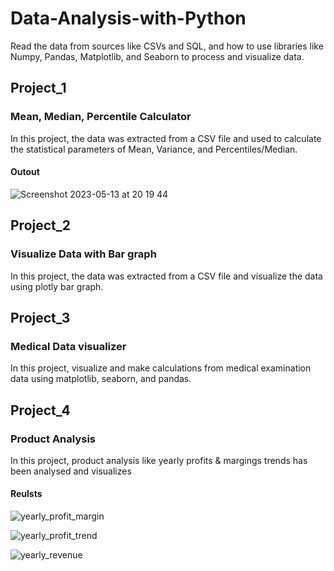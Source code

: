 # Data-Analysis-with-Python

Read the data from sources like CSVs and SQL, and how to use libraries like Numpy, Pandas, Matplotlib, and Seaborn to process and visualize data.

## Project_1

### Mean, Median, Percentile Calculator

In this project, the data was extracted from a CSV file and used to calculate the statistical parameters of Mean, Variance, and Percentiles/Median.

#### Outout


![Screenshot 2023-05-13 at 20 19 44](https://github.com/Kinzali/Data-Analysis-with-Python/assets/121554533/5e3d03d1-a0a3-4cf6-868e-4fd50c0b8b44)

## Project_2

### Visualize Data with Bar graph

In this project, the data was extracted from a CSV file and visualize the data using plotly bar graph.

## Project_3

### Medical Data visualizer

In this project, visualize and make calculations from medical examination data using matplotlib, seaborn, and pandas.

## Project_4

### Product Analysis

In this project, product analysis like yearly profits & margings trends has been analysed and visualizes

#### Reulsts


![yearly_profit_margin](https://github.com/Kinzali/Data-Analysis-with-Python/assets/121554533/2521acd1-5430-4d21-9005-03eb611eba22)

![yearly_profit_trend](https://github.com/Kinzali/Data-Analysis-with-Python/assets/121554533/9432a982-08d9-477e-829f-2e3f1aceeac9)

![yearly_revenue](https://github.com/Kinzali/Data-Analysis-with-Python/assets/121554533/ba3a1780-c60f-4527-b85f-880c891943f8)
